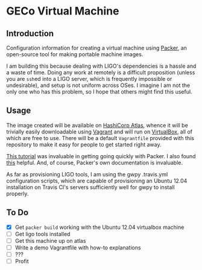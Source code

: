 # GECo Virtual Machine

## Introduction

Configuration information for creating a virtual machine using
[Packer](https://www.packer.io/intro/getting-started/provision.html), an
open-source tool for making portable machine images.

I am building this because dealing with LIGO's dependencies is a hassle and
a waste of time. Doing any work at remotely is a difficult proposition (unless
you are `ssh`ed into a LIGO server, which is frequently impossible or
undesirable), and setup is not uniform across OSes.
I imagine I am not the only one who has this problem, so I hope that others
might find this useful.

## Usage

The image created will be available on [HashiCorp Atlas](https://www.hashicorp.com/atlas.html),
whence it will be trivially easily downloadable using [Vagrant](https://www.vagrantup.com)
and will run on [VirtualBox](https://www.virtualbox.org), all of which are free
to use. There will be a default `Vagrantfile` provided with this repository to
make it easy for people to get started right away.

[This tutorial](http://kappataumu.com/articles/creating-an-Ubuntu-VM-with-packer.html)
was invaluable in getting going quickly with Packer. I also found
[this](http://blog.endpoint.com/2014/03/provisioning-development-environment.html)
helpful. And, of course, Packer's own documentation is invaluable.

As far as provisioning LIGO tools, I am using the gwpy .travis.yml configuration
scripts, which are capable of provisioning an Ubuntu 12.04
installation on Travis CI's servers sufficiently well for gwpy to install
properly.

## To Do

- [x] Get `packer build` working with the Ubuntu 12.04 virtualbox machine
- [ ] Get ligo tools installed
- [ ] Get this machine up on atlas
- [ ] Write a demo Vagrantfile with how-to explanations
- [ ] ???
- [ ] Profit
